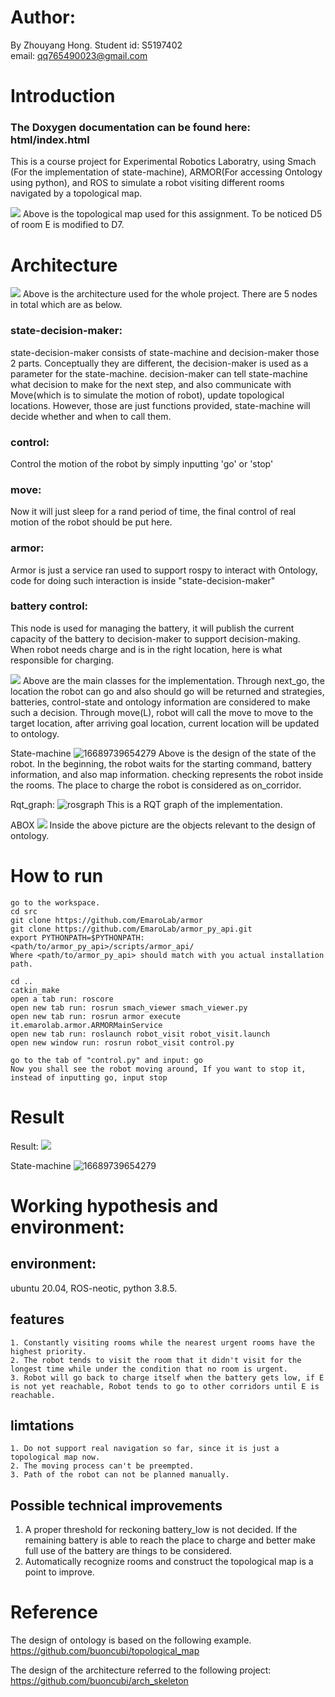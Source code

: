 # Author:
By Zhouyang Hong. 
Student id: S5197402    
email: qq765490023@gmail.com

# Introduction
### The Doxygen documentation can be found here: html/index.html

This is a course project for Experimental Robotics Laboratry, using Smach (For the implementation of state-machine), ARMOR(For accessing Ontology using python), and ROS to simulate a robot visiting different rooms navigated by a topological map.


![](assets/16689738486287.jpg)
Above is the topological map used for this assignment. To be noticed D5 of room E is modified to D7.

# Architecture
![](assets/16690226575178.jpg)
Above is the architecture used for the whole project. There are 5 nodes in total which are as below. 

### state-decision-maker:
state-decision-maker consists of state-machine and decision-maker those 2 parts. Conceptually they are different, the decision-maker is used as a parameter for the state-machine. 
decision-maker can tell state-machine what decision to make for the next step, and also communicate with Move(which is to simulate the motion of robot), update topological locations. 
However, those are just functions provided, state-machine will decide whether and when to call them. 

### control: 
Control the motion of the robot by simply inputting 'go' or 'stop'
### move:
Now it will just sleep for a rand period of time, the final control of real motion of the robot should be put here.
### armor:
Armor is just a service ran used to support rospy to interact with Ontology, code for doing such interaction is inside "state-decision-maker"
### battery control:
This node is used for managing the battery, it will publish the current capacity of the battery to decision-maker to support decision-making. When robot needs charge and is in the right location, here is what responsible for charging.

![](assets/16690247603355.jpg)
Above are the main classes for the implementation. 
Through next_go, the location the robot can go and also should go will be returned and strategies, batteries, control-state and ontology information are considered to make such a decision. Through move(L), robot will call the move to move to the target location, after arriving goal location, current location will be updated to ontology.

State-machine
![16689739654279](assets/16689739654279.jpg)
Above is the design of the state of the robot. In the beginning, the robot waits for the starting command, battery information, and also map information. checking represents the robot inside the rooms. The place to charge the robot is considered as on_corridor.

Rqt_graph:
![rosgraph](assets/rosgraph.png)
This is a RQT graph of the implementation.

ABOX
![](assets/16689744377161.jpg)
Inside the above picture are the objects relevant to the design of ontology.

# How to run
    
    go to the workspace.
    cd src
    git clone https://github.com/EmaroLab/armor
    git clone https://github.com/EmaroLab/armor_py_api.git
    export PYTHONPATH=$PYTHONPATH:<path/to/armor_py_api>/scripts/armor_api/
    Where <path/to/armor_py_api> should match with you actual installation path.
    
    cd ..
    catkin_make
    open a tab run: roscore
    open new tab run: rosrun smach_viewer smach_viewer.py 
    open new tab run: rosrun armor execute it.emarolab.armor.ARMORMainService
    open new tab run: roslaunch robot_visit robot_visit.launch
    open new window run: rosrun robot_visit control.py
    
    go to the tab of "control.py" and input: go
    Now you shall see the robot moving around, If you want to stop it, instead of inputting go, input stop
    


# Result

Result:
![](assets/16689743518834.jpg)
 
State-machine
![16689739654279](assets/16689739654279.jpg)


# Working hypothesis and environment:

## environment: 
ubuntu 20.04, ROS-neotic, python 3.8.5.

## features
    1. Constantly visiting rooms while the nearest urgent rooms have the highest priority.  
    2. The robot tends to visit the room that it didn't visit for the longest time while under the condition that no room is urgent.
    3. Robot will go back to charge itself when the battery gets low, if E is not yet reachable, Robot tends to go to other corridors until E is reachable.

## limtations
    1. Do not support real navigation so far, since it is just a topological map now.
    2. The moving process can't be preempted.
    3. Path of the robot can not be planned manually.
## Possible technical improvements

1. A proper threshold for reckoning battery_low is not decided. If the remaining battery is able to reach the place to charge and better make full use of the battery are things to be considered.
2. Automatically recognize rooms and construct the topological map is a point to improve.

# Reference
The design of ontology is based on the following example.
https://github.com/buoncubi/topological_map 
    
The design of the architecture referred to the following project:
https://github.com/buoncubi/arch_skeleton

